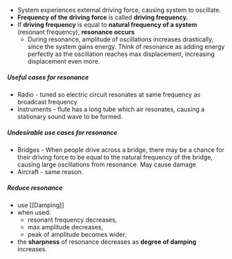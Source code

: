 - System experiences external driving force, causing system to oscillate. 
- **Frequency of the driving force** is called **driving frequency.**
- If **driving frequency** is equal to **natural frequency of a system** (resonant frequency), **resonance occurs**
	- During resonance, amplitude of oscillations increases drastically, since the system gains energy. Think of resonance as adding energy perfectly as the oscillation reaches max displacement, increasing displacement even more.

##### Useful cases for resonance
- Radio - tuned so electric circuit resonates at same frequency as broadcast frequency
- Instruments - flute has a long tube which air resonates, causing a stationary sound wave to be formed.

##### Undesirable use cases for resonance
- Bridges - When people drive across a bridge, there may be a chance for their driving force to be equal to the natural frequency of the bridge, causing large oscillations from resonance. May cause damage
- Aircraft - same reason.

##### Reduce resonance
- use [[Damping]] 
- when used:
	- resonant frequency decreases, 
	- max amplitude decreases,
	- peak of amplitude becomes wider. 
- the **sharpness** of resonance decreases as **degree of damping** increases. 